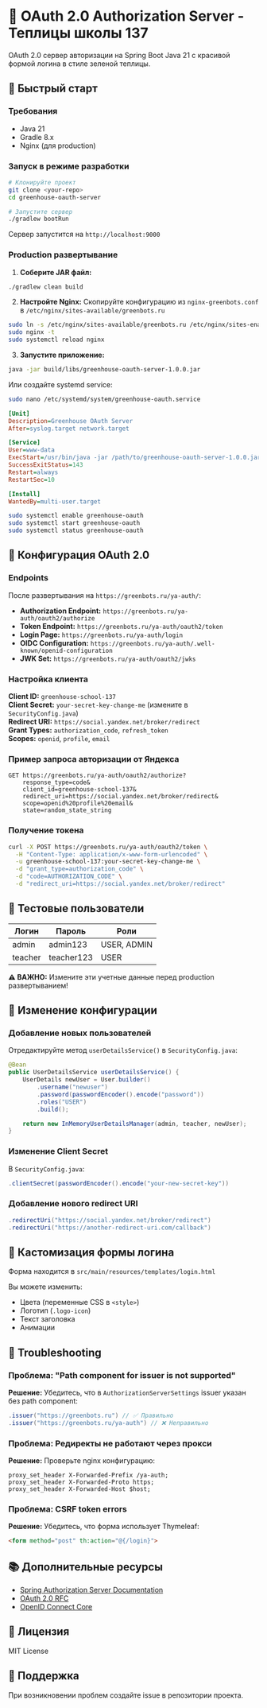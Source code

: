 # 🌱 OAuth 2.0 Authorization Server - Теплицы школы 137

OAuth 2.0 сервер авторизации на Spring Boot Java 21 с красивой формой логина в стиле зеленой теплицы.

## 🚀 Быстрый старт

### Требования
- Java 21
- Gradle 8.x
- Nginx (для production)

### Запуск в режиме разработки

```bash
# Клонируйте проект
git clone <your-repo>
cd greenhouse-oauth-server

# Запустите сервер
./gradlew bootRun
```

Сервер запустится на `http://localhost:9000`

### Production развертывание

1. **Соберите JAR файл:**
```bash
./gradlew clean build
```

2. **Настройте Nginx:**
   Скопируйте конфигурацию из `nginx-greenbots.conf` в `/etc/nginx/sites-available/greenbots.ru`

```bash
sudo ln -s /etc/nginx/sites-available/greenbots.ru /etc/nginx/sites-enabled/
sudo nginx -t
sudo systemctl reload nginx
```

3. **Запустите приложение:**
```bash
java -jar build/libs/greenhouse-oauth-server-1.0.0.jar
```

Или создайте systemd service:

```bash
sudo nano /etc/systemd/system/greenhouse-oauth.service
```

```ini
[Unit]
Description=Greenhouse OAuth Server
After=syslog.target network.target

[Service]
User=www-data
ExecStart=/usr/bin/java -jar /path/to/greenhouse-oauth-server-1.0.0.jar
SuccessExitStatus=143
Restart=always
RestartSec=10

[Install]
WantedBy=multi-user.target
```

```bash
sudo systemctl enable greenhouse-oauth
sudo systemctl start greenhouse-oauth
sudo systemctl status greenhouse-oauth
```

## 🔐 Конфигурация OAuth 2.0

### Endpoints

После развертывания на `https://greenbots.ru/ya-auth/`:

- **Authorization Endpoint:** `https://greenbots.ru/ya-auth/oauth2/authorize`
- **Token Endpoint:** `https://greenbots.ru/ya-auth/oauth2/token`
- **Login Page:** `https://greenbots.ru/ya-auth/login`
- **OIDC Configuration:** `https://greenbots.ru/ya-auth/.well-known/openid-configuration`
- **JWK Set:** `https://greenbots.ru/ya-auth/oauth2/jwks`

### Настройка клиента

**Client ID:** `greenhouse-school-137`  
**Client Secret:** `your-secret-key-change-me` (измените в `SecurityConfig.java`)  
**Redirect URI:** `https://social.yandex.net/broker/redirect`  
**Grant Types:** `authorization_code`, `refresh_token`  
**Scopes:** `openid`, `profile`, `email`

### Пример запроса авторизации от Яндекса

```
GET https://greenbots.ru/ya-auth/oauth2/authorize?
    response_type=code&
    client_id=greenhouse-school-137&
    redirect_uri=https://social.yandex.net/broker/redirect&
    scope=openid%20profile%20email&
    state=random_state_string
```

### Получение токена

```bash
curl -X POST https://greenbots.ru/ya-auth/oauth2/token \
  -H "Content-Type: application/x-www-form-urlencoded" \
  -u greenhouse-school-137:your-secret-key-change-me \
  -d "grant_type=authorization_code" \
  -d "code=AUTHORIZATION_CODE" \
  -d "redirect_uri=https://social.yandex.net/broker/redirect"
```

## 👥 Тестовые пользователи

| Логин    | Пароль     | Роли        |
|----------|------------|-------------|
| admin    | admin123   | USER, ADMIN |
| teacher  | teacher123 | USER        |

**⚠️ ВАЖНО:** Измените эти учетные данные перед production развертыванием!

## 📝 Изменение конфигурации

### Добавление новых пользователей

Отредактируйте метод `userDetailsService()` в `SecurityConfig.java`:

```java
@Bean
public UserDetailsService userDetailsService() {
    UserDetails newUser = User.builder()
        .username("newuser")
        .password(passwordEncoder().encode("password"))
        .roles("USER")
        .build();

    return new InMemoryUserDetailsManager(admin, teacher, newUser);
}
```

### Изменение Client Secret

В `SecurityConfig.java`:

```java
.clientSecret(passwordEncoder().encode("your-new-secret-key"))
```

### Добавление нового redirect URI

```java
.redirectUri("https://social.yandex.net/broker/redirect")
.redirectUri("https://another-redirect-uri.com/callback")
```

## 🎨 Кастомизация формы логина

Форма находится в `src/main/resources/templates/login.html`

Вы можете изменить:
- Цвета (переменные CSS в `<style>`)
- Логотип (`.logo-icon`)
- Текст заголовка
- Анимации

## 🔧 Troubleshooting

### Проблема: "Path component for issuer is not supported"

**Решение:** Убедитесь, что в `AuthorizationServerSettings` issuer указан без path component:
```java
.issuer("https://greenbots.ru") // ✅ Правильно
.issuer("https://greenbots.ru/ya-auth") // ❌ Неправильно
```

### Проблема: Редиректы не работают через прокси

**Решение:** Проверьте nginx конфигурацию:
```nginx
proxy_set_header X-Forwarded-Prefix /ya-auth;
proxy_set_header X-Forwarded-Proto https;
proxy_set_header X-Forwarded-Host $host;
```

### Проблема: CSRF token errors

**Решение:** Убедитесь, что форма использует Thymeleaf:
```html
<form method="post" th:action="@{/login}">
```

## 📚 Дополнительные ресурсы

- [Spring Authorization Server Documentation](https://docs.spring.io/spring-authorization-server/docs/current/reference/html/)
- [OAuth 2.0 RFC](https://tools.ietf.org/html/rfc6749)
- [OpenID Connect Core](https://openid.net/specs/openid-connect-core-1_0.html)

## 📄 Лицензия

MIT License

## 🤝 Поддержка

При возникновении проблем создайте issue в репозитории проекта.